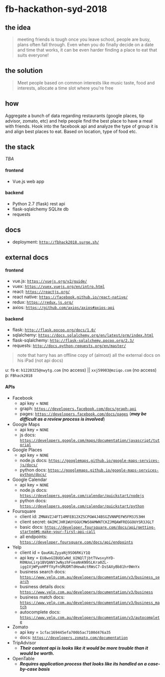 # fb-hackathon-syd-2018

## the idea
> meeting friends is tough once you leave school, people are busy, plans often fall through. Even when you do finally decide on a date and time that works, it can be even harder finding a place to eat that suits everyone!

## the solution
> Meet people based on common interests like music taste, food and interests, allocate a time slot where you're free

## how
Aggregate a bunch of data regarding restaurants (google places, tip advisor, zomato, etc) and help people find the best place to have a meal with friends.
Hook into the facebook api and analyze the type of group it is and align best places to eat. Based on location, type of food etc.

## the stack
*TBA*
#### frontend
- Vue.js web app

#### backend
- Python 2.7 (flask) rest api
- flask-sqlalchemy SQLite db
- requests

## docs
- deployment: [`http://fbhack2018.surge.sh/`](http://fbhack2018.surge.sh/)

## external docs
#### frontend
- vue.js: [`https://vuejs.org/v2/guide/`](https://vuejs.org/v2/guide/)
- vuex: [`https://vuex.vuejs.org/en/intro.html`](https://vuex.vuejs.org/en/intro.html)
- react: [`https://reactjs.org/`](https://reactjs.org/)
- react native: [`https://facebook.github.io/react-native/`](https://facebook.github.io/react-native/)
- redux: [`https://redux.js.org/`](https://redux.js.org/)
- axios: [`https://github.com/axios/axios#axios-api`](https://github.com/axios/axios#axios-api)

#### backend
- flask: [`http://flask.pocoo.org/docs/1.0/`](http://flask.pocoo.org/docs/1.0/)
- sqlalchemy: [`https://docs.sqlalchemy.org/en/latest/orm/index.html`](https://docs.sqlalchemy.org/en/latest/orm/index.html)
- flask-sqlalchemy: [`http://flask-sqlalchemy.pocoo.org/2.3/`](http://flask-sqlalchemy.pocoo.org/2.3/)
- requests: [`http://docs.python-requests.org/en/master/`](http://docs.python-requests.org/en/master/)

> note that harry has an offline copy of (almost) all the external docs on his iPad (not api docs)

u: `fb`
e: `h1220325@nwytg.com` (no access) || `xxj59903@mziqo.com` (no access)
p: `FBhack2018`

#### APIs
- Facebook
	- api key = `NONE`
	- graph: [`https://developers.facebook.com/docs/graph-api`](https://developers.facebook.com/docs/graph-api)
	- pages: [`https://developers.facebook.com/docs/pages`](https://developers.facebook.com/docs/pages) (***may be difficult as a review process is involved***)
- Google Maps
	- api key = `NONE`
	- js docs: [`https://developers.google.com/maps/documentation/javascript/tutorial`](https://developers.google.com/maps/documentation/javascript/tutorial)
- Google Places
	- api key = `NONE`
	- node.js docs: [`https://googlemaps.github.io/google-maps-services-js/docs/`](https://googlemaps.github.io/google-maps-services-js/docs/)
	- python docs: [`https://googlemaps.github.io/google-maps-services-python/docs/`](https://googlemaps.github.io/google-maps-services-python/docs/)
- Google Calendar
	- api key = `NONE`
	- node.js docs: [`https://developers.google.com/calendar/quickstart/nodejs`](https://developers.google.com/calendar/quickstart/nodejs)
	- python docs: [`https://developers.google.com/calendar/quickstart/python`](https://developers.google.com/calendar/quickstart/python)
- Foursquare
	- client id: `ZMNAVZJ4FT14MFEB12XZSCPGW4J4BSGZVNNPEFW5FM3J53HH`
	- client secret: `0AIMCJHR1WUYGGUCMWS0AMWNTCKZJMQAWFREGGOUYSR3JGLT`
	- basic docs: [`https://developer.foursquare.com/docs/api/getting-started#6-make-your-first-api-call`](https://developer.foursquare.com/docs/api/getting-started#6-make-your-first-api-call)
	- all endpoints: [`https://developer.foursquare.com/docs/api/endpoints`](https://developer.foursquare.com/docs/api/endpoints)
- Yelp
	- client id = `QauKALZyyaNj9SO6RKiY1Q`
	- api key = `EU8woGIBUQCwNd_U2NQlTjbtTVwsxyhYD-R0NUoLirp1BVQANYJwNyzhFveaNnKN9SLKra0ZL-igg1VjWPyoHPFfXyFnSMUDRTdHewActRWsC7-DsSAXyBb81hr0WnYx`
	- business search docs: [`https://www.yelp.com.au/developers/documentation/v3/business_search`](https://www.yelp.com.au/developers/documentation/v3/business_search)
	- business details docs: [`https://www.yelp.com.au/developers/documentation/v3/business`](https://www.yelp.com.au/developers/documentation/v3/business)
	- business match docs: [`https://www.yelp.com.au/developers/documentation/v3/business_match`](https://www.yelp.com.au/developers/documentation/v3/business_match)
	- autocomplete docs: [`https://www.yelp.com.au/developers/documentation/v3/autocomplete`](https://www.yelp.com.au/developers/documentation/v3/autocomplete)
- Zomato
	- api key = `1cfac169445efa700b5ac7100d476a35`
	- docs: [`https://developers.zomato.com/documentation`](https://developers.zomato.com/documentation)
- TripAdvisor
	- ***Their content api is looks like it would be more trouble than it would be worth.***
- OpenTable
	- ***Requires application process that looks like its handled on a case-by-case basis***